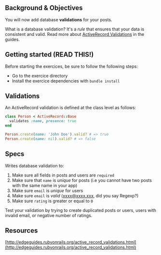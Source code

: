 ## Background & Objectives

You will now add database **validations** for your posts.

What is a database validation? It's a _rule_ that ensures that your data is consistent and valid. Read more about [ActiveRecord Validations](http://edgeguides.rubyonrails.org/active_record_validations.html) in the guides.

## Getting started (READ THIS!)

Before starting the exercices, be sure to follow the following steps:

* Go to the exercice directory
* Install the exercice dependencies with `bundle install`

## Validations

An ActiveRecord validation is defined at the class level as follows:

``` ruby
class Person < ActiveRecord::Base
  validates :name, presence: true
end

Person.create(name: 'John Doe').valid? # => true
Person.create(name: nil).valid? # => false
```

## Specs

Writes database validation to:

1. Make sure all fields in posts and users are `required`
2. Make sure that `name` is _unique_ for posts (i.e you cannot have two posts with the same name in your app)
3. Make sure `email` is _unique_ for users
4. Make sure `email` is _valid_ (xxxx@xxxx.xxx, did you say Regexp?)
5. Make sure `rating` is greater or equal to `0`

Test your validation by trying to create duplicated posts or users, users with invalid email, or negative number of ratings.

## Resources

[http://edgeguides.rubyonrails.org/active_record_validations.html](http://edgeguides.rubyonrails.org/active_record_validations.html)
